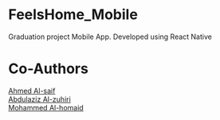 # FeelsHome_Mobile
Graduation project Mobile App. Developed using React Native
# Co-Authors
 <a href=https://github.com/Ahmed-NS>Ahmed Al-saif</a><br>
 <a href=https://github.com/AbdulazizALzuhiri>Abdulaziz Al-zuhiri</a><br>
 <a href=https://github.com/MohammadA7>Mohammed Al-homaid</a><br>

